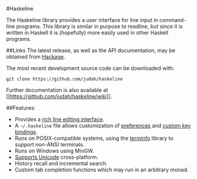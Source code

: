 #Haskeline

The Haskeline library provides a user interface for line input in command-line programs.
This library is similar in purpose to readline, but since it is written in Haskell it is (hopefully)
more easily used in other Haskell programs.

##Links
The latest release, as well as the API documentation, may be obtained from [Hackage](http://hackage.haskell.org/package/haskeline).

The most recent development source code can be downloaded with:

    git clone https://github.com/judah/haskeline

Further documentation is also available at
[[https://github.com/judah/haskeline/wiki]].


##Features:

 - Provides a [rich line editing interface](http://trac.haskell.org/haskeline/wiki/KeyBindings).
 - A `~/.haskeline` file allows customization of [preferences](http://trac.haskell.org/haskeline/wiki/UserPrefs) and [custom key bindings](http://trac.haskell.org/haskeline/wiki/CustomKeyBindings).
 - Runs on POSIX-compatible systems, using the [terminfo](http://github.com/judah/terminfo) library to support non-ANSI terminals.
 - Runs on Windows using MinGW.
 - [Supports Unicode](http://trac.haskell.org/haskeline/wiki/UnicodeSupport) cross-platform.
 - History recall and incremental search.
 - Custom tab completion functions which may run in an arbitrary monad.
